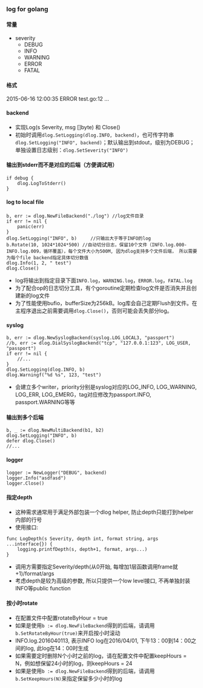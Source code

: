 ### log for golang

#### 常量
- severity
    - DEBUG
    - INFO
    - WARNING
    - ERROR
    - FATAL

#### 格式
2015-06-16 12:00:35 ERROR test.go:12 ...

#### backend
- 实现Log(s Severity, msg []byte) 和 Close()
- 初始时调用`dlog.SetLogging(dlog.INFO, backend)`，也可传字符串`dlog.SetLogging("INFO", backend)`；默认输出到stdout，级别为DEBUG；单独设置日志级别：`dlog.SetSeverity("INFO")`

#### 输出到stderr而不是对应的后端（方便调试用）

    if debug {
        dlog.LogToStderr()
    }

#### log to local file 
    
    b, err := dlog.NewFileBackend("./log") //log文件目录
    if err != nil {
        panic(err)
    }
    dlog.SetLogging("INFO", b)     //只输出大于等于INFO的log
    b.Rotate(10, 1024*1024*500) //自动切分日志，保留10个文件（INFO.log.000-INFO.log.009，循环覆盖），每个文件大小为500M, 因为dlog支持多个文件后端， 所以需要为每个file backend指定具体切分数值
    dlog.Info(1, 2, " test")
    dlog.Close()

- log将输出到指定目录下面`INFO.log`，`WARNING.log`，`ERROR.log`，`FATAL.log`
- 为了配合op的日志切分工具，有个goroutine定期检查log文件是否消失并且创建新的log文件
- 为了性能使用bufio，bufferSize为256kB。log库会自己定期Flush到文件。在主程序退出之前需要调用`dlog.Close()`，否则可能会丢失部分log。

#### syslog

    b, err := dlog.NewSyslogBackend(syslog.LOG_LOCAL3, "passport")
    //b, err := dlog.DialSyslogBackend("tcp", "127.0.0.1:123", LOG_USER, "passport")
    if err != nil {
        //...
    }
    dlog.SetLogging(dlog.INFO, b)
    dlog.Warningf("%d %s", 123, "test")

- 会建立多个writer，priority分别是syslog对应的LOG\_INFO, LOG\_WARNING, LOG\_ERR, LOG\_EMERG，tag对应修改为passport.INFO, passport.WARNING等等

#### 输出到多个后端

    b, _ := dlog.NewMultiBackend(b1, b2)
    dlog.SetLogging("INFO", b)
    defer dlog.Close()
    //...

#### logger

    logger := NewLogger("DEBUG", backend)
    logger.Info("asdfasd")
    logger.Close()

#### 指定depth
* 这种需求通常用于满足外部包装一个dlog helper, 防止depth只能打到helper内部的行号
* 使用接口:
```
func LogDepth(s Severity, depth int, format string, args ...interface{}) {
	logging.printfDepth(s, depth+1, format, args...)
}
```
* 调用方需要指定Severity/depth(从0开始, 每增加1层函数调用frame就+1)/format/args
* 考虑depth是较为高级的参数, 所以只提供一个low level接口, 不再单独封装INFO等public function

#### 按小时rotate
* 在配置文件中配置rotateByHour = true
* 如果是使用`b := dlog.NewFileBackend`得到的后端，请调用`b.SetRotateByHour(true)`来开启按小时滚动
* INFO.log.2016040113, 表示INFO log在2016/04/01, 下午13：00到14：00之间的log, 此log在14：00时生成
* 如果需要定时删除N个小时之前的log，请在配置文件中配置keepHours = N，例如想保留24小时的log，则keepHours = 24
* 如果是使用`b := dlog.NewFileBackend`得到的后端，请调用`b.SetKeepHours(N)`来指定保留多少小时的log
